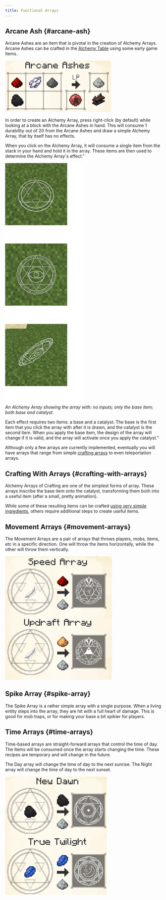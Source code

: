 ```yaml
---
title: Functional Arrays
---
```




## Arcane Ash {#arcane-ash}

Arcane Ashes are an item that is pivotal in the creation of Alchemy Arrays. Arcane Ashes can be crafted in the [Alchemy Table](#the-alchemy-table) using some early game items.

![Image](/img/AlchemyArrays/1.png)


 In order to create an Alchemy Array, press right-click (by default)  while looking at a block with the Arcane Ashes in hand. This will consume 1 durability out of 20 from the Arcane Ashes and draw a simple Alchemy Array, that by itself has no effects.

When you click on the Alchemy Array, it will consume a single item from the stack in your hand and hold it in the array. These items are then used to determine the Alchemy Array's effect."

![Image](/img/AlchemyArrays/2.png)
![Image](/img/AlchemyArrays/3.png)
![Image](/img/AlchemyArrays/4.png) <br/>
*An Alchemy Array showing the array with: no inputs; only the base item; both base and catalyst.*

Each effect requires two items: a base and a catalyst. The base is the first item that you click the array with after it is drawn, and the catalyst is the second item. When you apply the base item, the design of the array will change if it is valid, and the array will activate once you apply the catalyst."

Although only a few arrays are currently implemented, eventually you will have arrays that range from simple [crafting arrays](#crafting-with-arrays) to even teleportation arrays.


## Crafting With Arrays {#crafting-with-arrays}

Alchemy Arrays of Crafting are one of the simplest forms of array. These arrays inscribe the base item onto the catalyst, transforming them both into a useful item (after a small, pretty animation).

While some of these resulting items can be crafted [using very simple ingredients](#divination-sigil), others require additional steps to create useful items.


## Movement Arrays {#movement-arrays}

The Movement Arrays are a pair of arrays that throws players, mobs, items, etc in a specific direction.  One will throw the items horizontally, while the other will throw them vertically.

![Image](/img/AlchemyArrays/5.png)


## Spike Array {#spike-array}

The Spike Array is a rather simple array with a single purpose. When a living entity steps into the array, they are hit with a full heart of damage. This is good for mob traps, or for making your base a bit spikier for players.


## Time Arrays {#time-arrays}

Time-based arrays are straight-forward arrays that control the time of day. The items will be consumed once the array starts changing the time. These recipes are temporary and will change in the future.

The Day array will change the time of day to the next sunrise. The Night array will change the time of day to the next sunset.

![Image](/img/AlchemyArrays/6.png)

